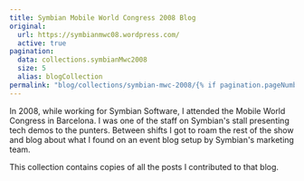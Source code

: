 ```yaml
---
title: Symbian Mobile World Congress 2008 Blog
original:
  url: https://symbianmwc08.wordpress.com/
  active: true
pagination:
  data: collections.symbianMwc2008
  size: 5
  alias: blogCollection
permalink: "blog/collections/symbian-mwc-2008/{% if pagination.pageNumber > 0 %}page-{{ pagination.pageNumber + 1 }}/{% endif %}"
---
```

In 2008, while working for Symbian Software, I attended the Mobile World Congress in Barcelona. I was one of the staff on Symbian's stall presenting tech demos to the punters. Between shifts I got to roam the rest of the show and blog about what I found on an event blog setup by Symbian's marketing team.

This collection contains copies of all the posts I contributed to that blog.
